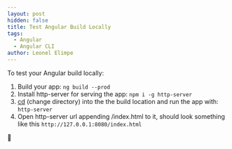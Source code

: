 ```yaml
---
layout: post
hidden: false
title: Test Angular Build Locally
tags:
  - Angular
  - Angular CLI
author: Leonel Elimpe
---
```

To test your Angular build locally:

1. Build your app: `ng build --prod
`
2.  Install http-server for serving the app: `npm i -g http-server
`
3. [cd](https://en.wikipedia.org/wiki/Cd_(command)) (change directory) into the the build location and run the app with: `http-server
`
4. Open http-server url appending /index.html to it, should look something like this `http://127.0.0.1:8080/index.html` 

🎉
